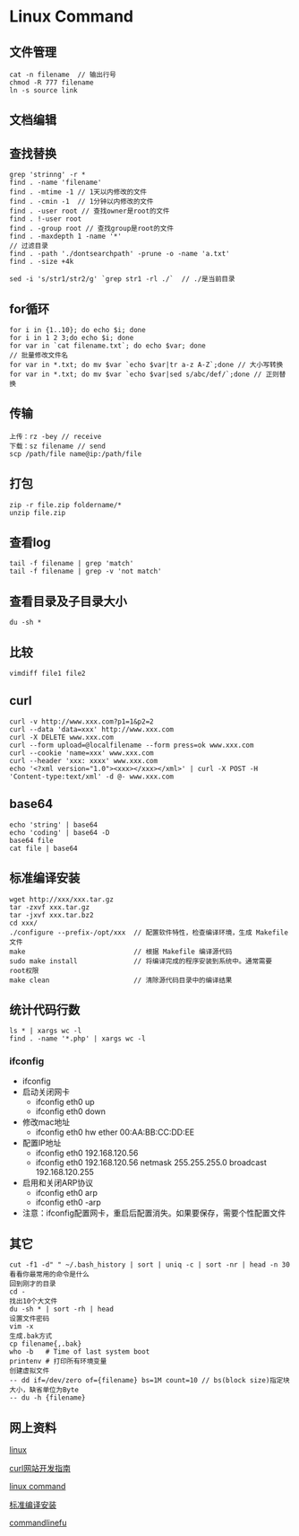 Linux Command
============================

## 文件管理
    cat -n filename  // 输出行号
    chmod -R 777 filename
    ln -s source link

## 文档编辑

## 查找替换
    grep 'strinng' -r *
    find . -name 'filename'
    find . -mtime -1 // 1天以内修改的文件
    find . -cmin -1  // 1分钟以内修改的文件
    find . -user root // 查找owner是root的文件
    find . !-user root 
    find . -group root // 查找group是root的文件
    find . -maxdepth 1 -name '*'
    // 过滤目录
    find . -path './dontsearchpath' -prune -o -name 'a.txt'
    find . -size +4k 

    sed -i 's/str1/str2/g' `grep str1 -rl ./`  // ./是当前目录
    
## for循环
    for i in {1..10}; do echo $i; done
    for i in 1 2 3;do echo $i; done
    for var in `cat filename.txt`; do echo $var; done
    // 批量修改文件名
    for var in *.txt; do mv $var `echo $var|tr a-z A-Z`;done // 大小写转换
    for var in *.txt; do mv $var `echo $var|sed s/abc/def/`;done // 正则替换
    
    

## 传输
    上传：rz -bey // receive
    下载：sz filename // send
    scp /path/file name@ip:/path/file

## 打包
    zip -r file.zip foldername/*
    unzip file.zip

## 查看log
    tail -f filename | grep 'match'
    tail -f filename | grep -v 'not match'

## 查看目录及子目录大小
    du -sh *

## 比较
    vimdiff file1 file2

## curl
    curl -v http://www.xxx.com?p1=1&p2=2
    curl --data 'data=xxx' http://www.xxx.com
    curl -X DELETE www.xxx.com
    curl --form upload=@localfilename --form press=ok www.xxx.com
    curl --cookie 'name=xxx' www.xxx.com
    curl --header 'xxx: xxxx' www.xxx.com
    echo '<?xml version="1.0"><xxx></xxx></xml>' | curl -X POST -H 'Content-type:text/xml' -d @- www.xxx.com

## base64
    echo 'string' | base64
    echo 'coding' | base64 -D
    base64 file
    cat file | base64

## 标准编译安装
    wget http://xxx/xxx.tar.gz
    tar -zxvf xxx.tar.gz
    tar -jxvf xxx.tar.bz2
    cd xxx/
    ./configure --prefix-/opt/xxx  // 配置软件特性，检查编译环境，生成 Makefile文件
    make                           // 根据 Makefile 编译源代码
    sudo make install              // 将编译完成的程序安装到系统中。通常需要 root权限
    make clean                     // 清除源代码目录中的编译结果

## 统计代码行数
    ls * | xargs wc -l
    find . -name '*.php' | xargs wc -l

### ifconfig
* ifconfig
* 启动关闭网卡
  - ifconfig eth0 up
  - ifconfig eth0 down
* 修改mac地址
  - ifconfig eth0 hw ether 00:AA:BB:CC:DD:EE
* 配置IP地址
  - ifconfig eth0 192.168.120.56 
  - ifconfig eth0 192.168.120.56 netmask 255.255.255.0 broadcast 192.168.120.255
* 启用和关闭ARP协议
  - ifconfig eth0 arp
  - ifconfig eth0 -arp
* 注意：ifconfig配置网卡，重启后配置消失。如果要保存，需要个性配置文件

## 其它
    cut -f1 -d" " ~/.bash_history | sort | uniq -c | sort -nr | head -n 30 看看你最常用的命令是什么
    回到刚才的目录
    cd - 
    找出10个大文件
    du -sh * | sort -rh | head
    设置文件密码
    vim -x
    生成.bak方式
    cp filename{,.bak}
    who -b   # Time of last system boot
    printenv # 打印所有环境变量
    创建虚拟文件
    -- dd if=/dev/zero of={filename} bs=1M count=10 // bs(block size)指定块大小，缺省单位为Byte
    -- du -h {filename}

## 网上资料
[linux](http://www.linux.org/ "linux")

[curl网站开发指南](http://www.ruanyifeng.com/blog/2011/09/curl.html "curl网站开发指南")

[linux command](http://linux.chinaitlab.com/special/linuxcom/ "linux command")

[标准编译安装](http://i.linuxtoy.org/docs/guide/ch18s02.html "标准编译安装")

[commandlinefu](http://beta.commandlinefu.cn/ "commandlineful")
